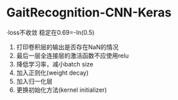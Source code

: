 # GaitRecognition-CNN-Keras

·loss不收敛 稳定在0.69=-ln(0.5)
1. 打印卷积层的输出是否存在NaN的情况
2. 最后一层全连接层的激活函数不应使用relu
3. 降低学习率，减小batch size
4. 加入正则化(weight decay)
5. 加入归一化层
6. 更换初始化方法(kernel initializer)
